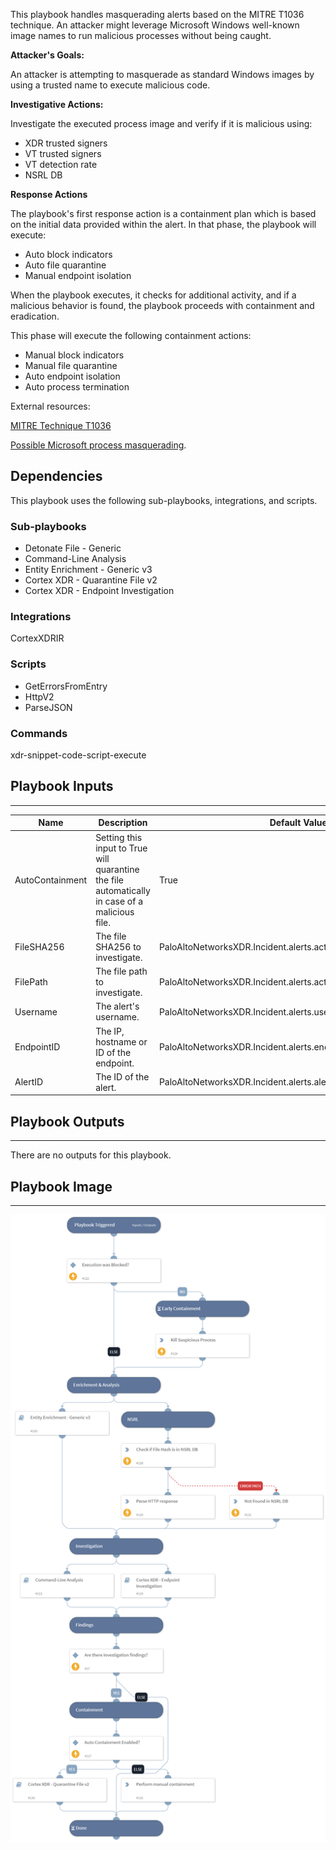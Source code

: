 This playbook handles masquerading alerts based on the MITRE T1036 technique.
An attacker might leverage Microsoft Windows well-known image names to run malicious processes without being caught.

**Attacker's Goals:**

An attacker is attempting to masquerade as standard Windows images by using a trusted name to execute malicious code.

**Investigative Actions:**

Investigate the executed process image and verify if it is malicious using:

* XDR trusted signers
* VT trusted signers
* VT detection rate
* NSRL DB

**Response Actions**

The playbook's first response action is a containment plan which is based on the initial data provided within the alert. In that phase, the playbook will execute:

* Auto block indicators
* Auto file quarantine
* Manual endpoint isolation

When the playbook executes, it checks for additional activity, and if a malicious behavior is found, the playbook proceeds with containment and eradication.

This phase will execute the following containment actions:

* Manual block indicators
* Manual file quarantine
* Auto endpoint isolation
* Auto process termination

External resources:

[MITRE Technique T1036](https://attack.mitre.org/techniques/T1036/)

[Possible Microsoft process masquerading](https://docs-cortex.paloaltonetworks.com/r/Cortex-XDR/Cortex-XDR-Analytics-Alert-Reference-by-Alert-name/Possible-Microsoft-process-masquerading).

## Dependencies

This playbook uses the following sub-playbooks, integrations, and scripts.

### Sub-playbooks

* Detonate File - Generic
* Command-Line Analysis
* Entity Enrichment - Generic v3
* Cortex XDR - Quarantine File v2
* Cortex XDR - Endpoint Investigation

### Integrations

CortexXDRIR

### Scripts

* GetErrorsFromEntry
* HttpV2
* ParseJSON

### Commands

xdr-snippet-code-script-execute

## Playbook Inputs

---

| **Name** | **Description** | **Default Value** | **Required** |
| --- | --- | --- | --- |
| AutoContainment | Setting this input to True will quarantine the file automatically in case of a malicious file. | True | Optional |
| FileSHA256 | The file SHA256 to investigate. | PaloAltoNetworksXDR.Incident.alerts.actor_process_image_sha256 | Optional |
| FilePath | The file path to investigate. | PaloAltoNetworksXDR.Incident.alerts.actor_process_image_path | Optional |
| Username | The alert's username. | PaloAltoNetworksXDR.Incident.alerts.user_name | Optional |
| EndpointID | The IP, hostname or ID of the endpoint. | PaloAltoNetworksXDR.Incident.alerts.endpoint_id | Optional |
| AlertID | The ID of the alert. | PaloAltoNetworksXDR.Incident.alerts.aler_id | Optional |

## Playbook Outputs

---
There are no outputs for this playbook.

## Playbook Image

---

![Cortex XDR - T1036 - Masquerading](../doc_files/Cortex_XDR_-_T1036_-_Masquerading.png)
